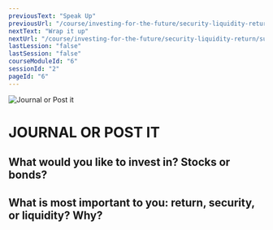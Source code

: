 ```yaml
---
previousText: "Speak Up"
previousUrl: "/course/investing-for-the-future/security-liquidity-return/discussion"
nextText: "Wrap it up"
nextUrl: "/course/investing-for-the-future/security-liquidity-return/summary"
lastLession: "false"
lastSession: "false"
courseModuleId: "6"
sessionId: "2"
pageId: "6"
---
```



![Journal or Post it](/assets/img/journal-it.png)
# JOURNAL OR POST IT

## What would you like to invest in? Stocks or bonds?
<sparkle-feed-post assignment-name="What would you like to invest in? Stocks or bonds?" ></sparkle-feed-post>


## What is most important to you: return, security, or liquidity? Why?
<sparkle-feed-post assignment-name="What is most important to you: return, security, or liquidity? Why?" ></sparkle-feed-post>


